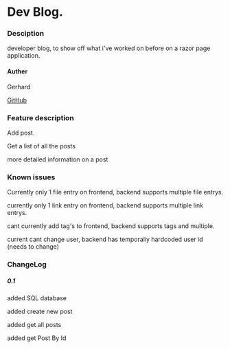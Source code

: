 # Dev Blog.

### Desciption
developer blog, to show off what i've worked on before on a razor page application.

#### Auther
Gerhard

[GitHub](https://github.com/GerhardHalkjaer/devBlog)

### Feature description
Add post.

Get a list of all the posts

more detailed information on a post


### Known issues
Currently only 1 file entry on frontend, backend supports multiple file entrys.

currently only 1 link entry on frontend, backend supports multiple link entrys.

cant currently add tag's to frontend, backend supports tags and multiple.

current cant change user, backend has temporaliy hardcoded user id (needs to change)

### ChangeLog

##### 0.1
added SQL database

added create new post

added get all posts

added get Post By Id
